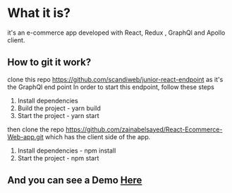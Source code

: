 # What it is?

it's an e-commerce app developed with React, Redux , GraphQl and Apollo client.

## How to git it work?

clone this repo https://github.com/scandiweb/junior-react-endpoint as it's the GraphQl end point 
In order to start this endpoint, follow these steps

1. Install dependencies
2. Build the project - yarn build
3. Start the project - yarn start

then clone the repo https://github.com/zainabelsayed/React-Ecommerce-Web-app.git which has the client side of the app.

1. Install dependencies - npm install
2. Start the project - npm start

## And you can see a Demo <a href="https://www.loom.com/share/7be49bf8c1a14d919725b478d754e912">Here</a>
